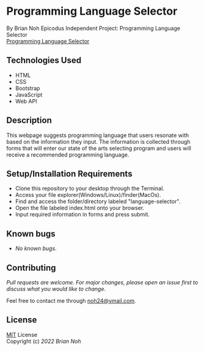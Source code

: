 <!-- Application name
Names of Contributors
Brief description of the project
Technologies used
Longer description of the project as needed
Complete setup/installation instructions
Known bugs
License information with a copyright and date -->

# Programming Language Selector
By Brian Noh
Epicodus Independent Project: Programming Language Selector  
[Programming Language Selector](noh24.github.com/language-selector/)

## Technologies Used  
* HTML
* CSS
* Bootstrap
* JavaScript
* Web API

## Description
This webpage suggests programming language that users resonate with based on the information they input. The information is collected through forms that will enter our state of the arts selecting program and users will receive a recommended programming language.

## Setup/Installation Requirements
* Clone this repository to your desktop through the Terminal.
* Access your file explorer(Windows/Linux)/finder(MacOs).
* Find and access the folder/directory labeled "language-selector".
* Open the file labeled index.html onto your browser.
* Input required information in forms and press submit.

## Known bugs
* _No known bugs_.

## Contributing
_Pull requests are welcome. For major changes, please open an issue first to discuss what you would like to change_.  
  
Feel free to contact me through <noh24@ymail.com>.

## License
[MIT](./license.txt) License  
Copyright (c) _2022 Brian Noh_